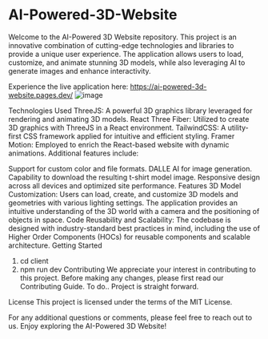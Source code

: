 # AI-Powered-3D-Website

Welcome to the AI-Powered 3D Website repository. This project is an innovative combination of cutting-edge technologies and libraries to provide a unique user experience. The application allows users to load, customize, and animate stunning 3D models, while also leveraging AI to generate images and enhance interactivity.

Experience the live application here: https://ai-powered-3d-website.pages.dev/
![image](https://user-images.githubusercontent.com/19347046/236479457-37645b19-0dc0-4415-8902-b267ba4e47ae.png)


Technologies Used
ThreeJS: A powerful 3D graphics library leveraged for rendering and animating 3D models.
React Three Fiber: Utilized to create 3D graphics with ThreeJS in a React environment.
TailwindCSS: A utility-first CSS framework applied for intuitive and efficient styling.
Framer Motion: Employed to enrich the React-based website with dynamic animations.
Additional features include:

Support for custom color and file formats.
DALLE AI for image generation.
Capability to download the resulting t-shirt model image.
Responsive design across all devices and optimized site performance.
Features
3D Model Customization: Users can load, create, and customize 3D models and geometries with various lighting settings. The application provides an intuitive understanding of the 3D world with a camera and the positioning of objects in space.
Code Reusability and Scalability: The codebase is designed with industry-standard best practices in mind, including the use of Higher Order Components (HOCs) for reusable components and scalable architecture.
Getting Started
1. cd client 
2. npm run dev 
Contributing
We appreciate your interest in contributing to this project. Before making any changes, please first read our Contributing Guide.
To do.. Project is straight forward.

License
This project is licensed under the terms of the MIT License. 

For any additional questions or comments, please feel free to reach out to us. Enjoy exploring the AI-Powered 3D Website!

